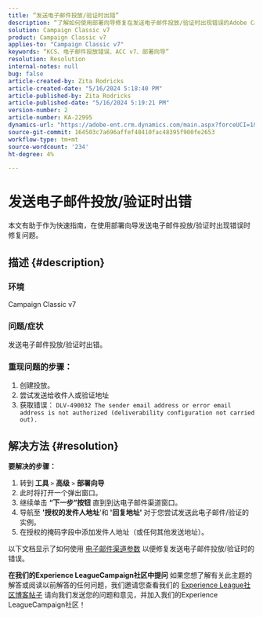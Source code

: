 ```yaml
---
title: “发送电子邮件投放/验证时出错”
description: “了解如何使用部署向导修复在发送电子邮件投放/验证时出现错误的Adobe Campaign Classic问题。”
solution: Campaign Classic v7
product: Campaign Classic v7
applies-to: "Campaign Classic v7"
keywords: “KCS、电子邮件投放错误、ACC v7、部署向导”
resolution: Resolution
internal-notes: null
bug: false
article-created-by: Zita Rodricks
article-created-date: "5/16/2024 5:18:40 PM"
article-published-by: Zita Rodricks
article-published-date: "5/16/2024 5:19:21 PM"
version-number: 2
article-number: KA-22995
dynamics-url: "https://adobe-ent.crm.dynamics.com/main.aspx?forceUCI=1&pagetype=entityrecord&etn=knowledgearticle&id=64691951-a813-ef11-9f89-6045bd0298d4"
source-git-commit: 164503c7a696affef48410fac48395f900fe2653
workflow-type: tm+mt
source-wordcount: '234'
ht-degree: 4%

---
```


# 发送电子邮件投放/验证时出错


本文有助于作为快速指南，在使用部署向导发送电子邮件投放/验证时出现错误时修复问题。

## 描述 {#description}


### <b>环境</b>

Campaign Classic v7



### <b>问题/症状</b>

发送电子邮件投放/验证时出错。

### <b>重现问题的步骤：</b>

1. 创建投放。
2. 尝试发送给收件人或验证地址
3. 获取错误： `DLV-490032 The sender email address or error email address is not authorized (deliverability configuration not carried out).`



## 解决方法 {#resolution}

<b>要解决的步骤：</b>
1. 转到<b> 工具 </b>`>`  <b>高级</b> `>`  <b>部署向导</b>
2. 此时将打开一个弹出窗口。
3. 继续单击 <b>“下一步”按钮</b> 直到到达电子邮件渠道窗口。
4. 导航至 <b>&#39;授权的发件人地址</b>&#39;和<b> &#39;回复地址&#39; </b>对于您尝试发送此电子邮件/验证的实例。
5. 在授权的掩码字段中添加发件人地址（或任何其他发送地址）。




以下文档显示了如何使用 [电子邮件渠道参数](https://experienceleague.adobe.com/docs/campaign-classic/using/installing-campaign-classic/initial-configuration/deploying-an-instance.html#email-channel-parameters) 以便修复发送电子邮件投放/验证时的错误。


<b>在我们的Experience LeagueCampaign社区中提问</b>
如果您想了解有关此主题的解答或阅读以前解答的任何问题，我们邀请您查看我们的 [Experience League社区博客帖子](https://experienceleaguecommunities.adobe.com/t5/adobe-campaign-classic-blogs/introducing-top-kcs-articles-curated-for-your-troubleshooting/bc-p/672426#M132 "关注链接") 请向我们发送您的问题和意见，并加入我们的Experience LeagueCampaign社区！
